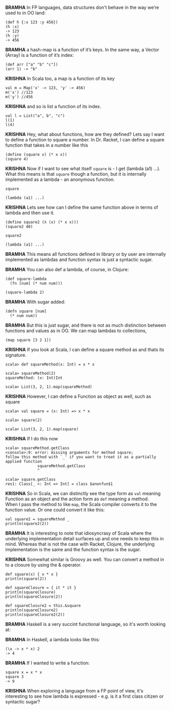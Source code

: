 **BRAMHA** In FP languages, data structures don't behave in the way we’re used to in OO land:
~~~
(def h {:x 123 :y 456})
(h :x)
-> 123
(h :y)
-> 456
~~~

**BRAMHA** a hash-map is a function of it’s keys. In the same way, a Vector (Array) is a function of it’s index:
~~~
(def arr ["a" "b" "c"])
(arr 1) -> "b"
~~~

**KRISHNA** In Scala too, a map is a function of its key
~~~
val m = Map('x' -> 123, 'y' -> 456)
m('x') //123
m('y') //456
~~~

**KRISHNA** and so is list a function of its index.
~~~
val l = List("a", b", "c")
l(1)
l(4)
~~~

**KRISHNA** Hey, what about functions, how are they defined? Lets say I want to define a function to square a number.  In Dr. Racket, I can define a square function that takes in a number like this
~~~
(define (square x) (* x x))
(square 4)
~~~

**KRISHNA**  Now if I want to see what itself `square` is - I get (lambda (a1) ...).
What this means is that `square` though a function, but it is internally implemented
as a lambda - an anonymous function.
~~~
square

(lambda (a1) ...)
~~~

**KRISHNA**  Lets see how can I define the same function above in terms of lambda and
 then use it.
~~~
(define square2 (λ (x) (* x x)))
(square2 40)

square2

(lambda (a1) ...)
~~~

**BRAMHA**  This means all functions defined in library or by user are 
internally implemented as lambdas and function syntax is just a syntactic sugar.  

**BRAMHA** You can also def a lambda, of course, in Clojure:
~~~
(def square-lambda 
  (fn [num] (* num num)))

(square-lambda 2)
~~~

**BRAMHA** With sugar added:
~~~
(defn square [num] 
  (* num num))
~~~

**BRAMHA** But this is just sugar, and there is not as much distinction between functions and values as in OO. 
We can map lambdas to collections, 
~~~
(map square [3 2 1])
~~~

**KRISHNA**  If you look at Scala, I can define a square method as and thats its signature.
~~~
scala> def squareMethod(x: Int) = x * x

scala> squareMethod(2)
squareMethod: (x: Int)Int

scala> List(3, 2, 1).map(squareMethod)
~~~

**KRISHNA** However, I can define a Function as object as well, such as square 
~~~
scala> val square = (x: Int) => x * x 

scala> square(2)

scala> List(3, 2, 1).map(square)
~~~

**KRISHNA** If I do this now
~~~
scala> squareMethod.getClass
<console>:9: error: missing arguments for method square;
follow this method with `_' if you want to treat it as a partially applied function
              squareMethod.getClass
              ^

scala> square.getClass
res1: Class[_ <: Int => Int] = class $anonfun$1
~~~

**KRISHNA** So in Scala, we can distinctly see the type form as `val` meaning 
Function as an object and the action form as `def` meaning a method.  
When I pass the method to like `map`, the  Scala compiler converts 
it to the function value.  Or one could convert it like this: 

```
val square2 = squareMethod _
println(square2(2))
```

**BRAMHA** It is interesting to note that idiosyncrasy of Scala where the underlying 
implementation detail surfaces up and one needs to keep this in mind.  Whereas that is 
not the case with Racket, Clojure, the underlying implementation is the same and the 
function syntax is the sugar.

**KRISHNA** Somewhat similar is Groovy as well.  You can convert a method in to a
closure by using the & operator.
```
def square(x) { x * x }
println(square(2))

def squareClosure = { it * it }
println(squareClosure)
println(squareClosure(2))

def squareClosure2 = this.&square
println(squareClosure2)
println(squareClosure2(2))
```

**BRAMHA** Haskell is a very succint functional language, so it's worth looking at:

**BRAMHA** In Haskell, a lambda looks like this:
~~~
(\x -> x * x) 2
-> 4
~~~

**BRAMHA** If I wanted to write a function:
~~~
square x = x * x
square 3
-> 9
~~~

**KRISHNA** When exploring a language from a FP point of view, it's interesting to see how lambda is expressed - e.g. is it a first class citizen or syntactic sugar?

